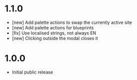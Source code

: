 # 1.1.0

- [new] Add palette actions to swap the currently active site
- [new] Add palette actions for blueprints
- [fix] Use localised strings, not always EN
- [new] Clicking outside the modal closes it

# 1.0.0

- Initial public release
